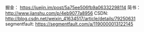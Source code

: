 掘金：
https://juejin.im/post/5a75ee506fb9a06332298114
简书：
http://www.jianshu.com/p/4eb9077a8956
CSDN:
http://blog.csdn.net/weixin_41634517/article/details/79250631
segmentfault:
https://segmentfault.com/a/1190000013122145